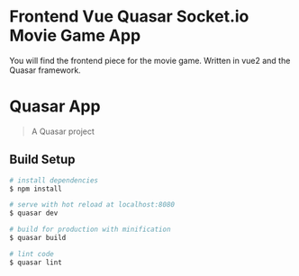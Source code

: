 # Frontend Vue Quasar Socket.io Movie Game App

You will find the frontend piece for the movie game.  Written in vue2 and the Quasar framework.   

# Quasar App

> A Quasar project

## Build Setup

``` bash
# install dependencies
$ npm install

# serve with hot reload at localhost:8080
$ quasar dev

# build for production with minification
$ quasar build

# lint code
$ quasar lint
```
